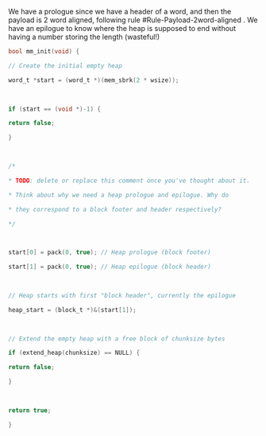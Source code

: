 We have a prologue since we have a header of a word, and then the payload is 2 word aligned, following rule #Rule-Payload-2word-aligned . We have an epilogue to know where the heap is supposed to end without having a number storing the length (wasteful!)

```c
bool mm_init(void) {

// Create the initial empty heap

word_t *start = (word_t *)(mem_sbrk(2 * wsize));

  

if (start == (void *)-1) {

return false;

}

  

/*

* TODO: delete or replace this comment once you've thought about it.

* Think about why we need a heap prologue and epilogue. Why do

* they correspond to a block footer and header respectively?

*/

  

start[0] = pack(0, true); // Heap prologue (block footer)

start[1] = pack(0, true); // Heap epilogue (block header)

  

// Heap starts with first "block header", currently the epilogue

heap_start = (block_t *)&(start[1]);

  

// Extend the empty heap with a free block of chunksize bytes

if (extend_heap(chunksize) == NULL) {

return false;

}

  

return true;

}
```